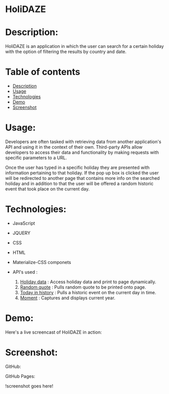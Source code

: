 # HoliDAZE 


# Description:

HoliDAZE is an application in which the user can search for a certain holiday with the option of filtering the results by country and date.

# Table of contents
* [Description](#description)
* [Usage](#usage)
* [Technologies](#technologies)
* [Demo](#demo)
* [Screenshot](#screenshot)



# Usage:

Developers are often tasked with retrieving data from another application's API and using it in the context of their own. Third-party APIs allow developers to access their data and functionality by making requests with specific parameters to a URL. 

Once the user has typed in a specific holiday they are presented with information pertaining to that holiday. If the pop up box is clicked the user will be redirected to another page that contains more info on the searched holiday and in addition to that the user will be offered a random historic event that took place on the current day. 


# Technologies:

* JavaScript

* JQUERY

* CSS

* HTML

* Materialize-CSS componets 

* API's used : 
  1. [Holiday data](https://calendarific.com/) : Access holiday data and print to page dynamically.
  2. [Random quote](http://quotes.stormconsultancy.co.uk/api) : Pulls random quote to be printed onto page.
  3. [Today in history](https://history.muffinlabs.com/) : Pulls a historic event on the current day in time.
  4. [Moment](https://momentjs.com/) : Captures and displays current year.
 

# Demo:

Here's a live screencast of HoliDAZE in action: 





# Screenshot:

GitHub:

GitHub Pages: 

!screenshot goes here!

